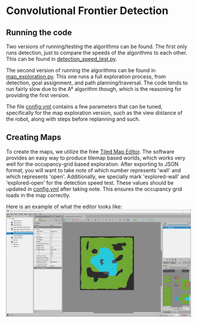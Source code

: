 # Convolutional Frontier Detection

## Running the code

Two versions of running/testing the algorithms can be found. The first only runs detection, just to compare the speeds of the algorithms to each other. This can be found in [detection_speed_test.py](./detection_speed_test.py).

The second version of running the algorithms can be found in [map_exploration.py](./map_exploration.py). This one runs a full exploration process, from detection, goal assignment, and path planning/traversal. The code tends to run fairly slow due to the A* algorithm though, which is the reasoning for providing the first version.

The file [config.yml](./config.yml) contains a few parameters that can be tuned, specifically for the map exploration version, such as the view distance of the robot, along with steps before replanning and such.

## Creating Maps

To create the maps, we utilize the free [Tiled Map Editor](https://www.mapeditor.org/). The software provides an easy way to produce tilemap based worlds, which works very well for the occupancy-grid based exploration. After exporting to JSON format, you will want to take note of which number represents 'wall' and which represents 'open'. Additionally, we specially mark 'explored-wall' and 'explored-open' for the detection speed test. These values should be updated in [config.yml](./config.yml) after taking note. This ensures the occupancy grid loads in the map correctly.

Here is an example of what the editor looks like: ![An screenshot of the Tiled map editor](./images/tiled-editor.png)